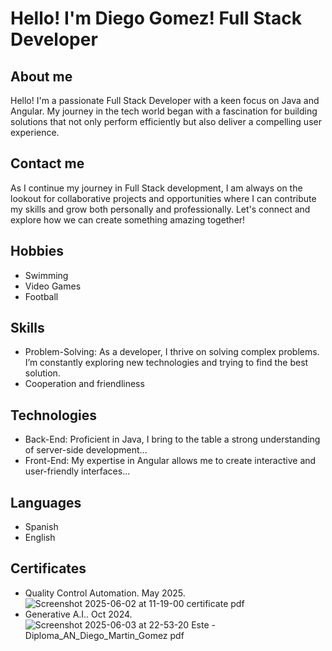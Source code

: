 # Hello! I'm Diego Gomez! Full Stack Developer
## About me
Hello! I'm a passionate Full Stack Developer with a keen focus on Java and Angular. My journey in the tech world began with a fascination for building solutions that not only perform efficiently but also deliver a compelling user experience.
## Contact me
As I continue my journey in Full Stack development, I am always on the lookout for collaborative projects and opportunities where I can contribute my skills and grow both personally and professionally. Let's connect and explore how we can create something amazing together!
## Hobbies
- Swimming
- Video Games
- Football
## Skills
- Problem-Solving: As a developer, I thrive on solving complex problems. I’m constantly exploring new technologies and trying to find the best solution.
- Cooperation and friendliness
## Technologies
- Back-End: Proficient in Java, I bring to the table a strong understanding of server-side development...
- Front-End: My expertise in Angular allows me to create interactive and user-friendly interfaces...
## Languages
- Spanish
- English
## Certificates
- Quality Control Automation. May 2025.
![Screenshot 2025-06-02 at 11-19-00 certificate pdf](https://github.com/user-attachments/assets/395b3f5b-86da-4b95-a190-817e5a2dd081)
- Generative A.I.. Oct 2024.
![Screenshot 2025-06-03 at 22-53-20 Este - Diploma_AN_Diego_Martin_Gomez pdf](https://github.com/user-attachments/assets/ba0e35b9-4787-4f53-a53b-4326c75f7129)


